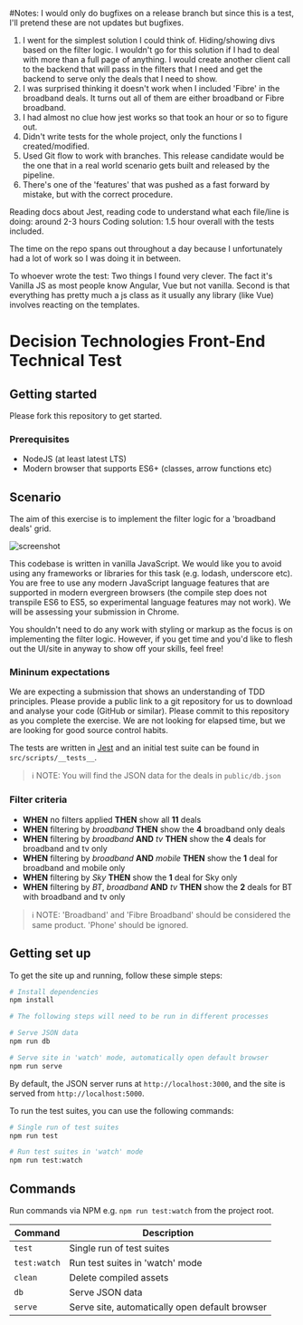 #Notes: 
I would only do bugfixes on a release branch but since this is a test, I'll pretend these are not updates but bugfixes.

1. I went for the simplest solution I could think of. Hiding/showing divs based on the filter logic. I wouldn't go for this solution if I had to deal with more than a full page of anything. I would create another client call to the backend that will pass in the filters that I need and get the backend to serve only the deals that I need to show.
2. I was surprised thinking it doesn't work when I included 'Fibre' in the broadband deals. It turns out all of them are either broadband or Fibre broadband.
3. I had almost no clue how jest works so that took an hour or so to figure out.
4. Didn't write tests for the whole project, only the functions I created/modified.
5. Used Git flow to work with branches. This release candidate would be the one that in a real world scenario gets built and released by the pipeline.
6. There's one of the 'features' that was pushed as a fast forward by mistake, but with the correct procedure.

Reading docs about Jest, reading code to understand what each file/line is doing: around 2-3 hours
Coding solution: 1.5 hour overall with the tests included.

The time on the repo spans out throughout a day because I unfortunately had a lot of work so I was doing it in between.

To whoever wrote the test: Two things I found very clever. The fact it's Vanilla JS as most people know Angular, Vue but not vanilla. 
Second is that everything has pretty much a js class as it usually any library (like Vue) involves reacting on the templates.


# Decision Technologies Front-End Technical Test

## Getting started

Please fork this repository to get started.

### Prerequisites

- NodeJS (at least latest LTS)
- Modern browser that supports ES6+ (classes, arrow functions etc)

## Scenario

The aim of this exercise is to implement the filter logic for a 'broadband deals' grid.

![screenshot](screenshot.PNG)

This codebase is written in vanilla JavaScript. We would like you to avoid using any frameworks or libraries for this task (e.g. lodash, underscore etc). You are free to use any modern JavaScript language features that are supported in modern evergreen browsers (the compile step does not transpile ES6 to ES5, so experimental language features may not work). We will be assessing your submission in Chrome.

You shouldn't need to do any work with styling or markup as the focus is on implementing the filter logic. However, if you get time and you'd like to flesh out the UI/site in anyway to show off your skills, feel free!

### Mininum expectations

We are expecting a submission that shows an understanding of TDD principles. Please provide a public link to a git repository for us to download and analyse your code (GitHub or similar). Please commit to this repository as you complete the exercise. We are not looking for elapsed time, but we are looking for good source control habits.

The tests are written in [Jest](https://jestjs.io/) and an initial test suite can be found in `src/scripts/__tests__`.

> ℹ️ NOTE: You will find the JSON data for the deals in `public/db.json`

### Filter criteria

- **WHEN** no filters applied **THEN** show all **11** deals
- **WHEN** filtering by _broadband_ **THEN** show the **4** broadband only deals
- **WHEN** filtering by _broadband_ **AND** _tv_ **THEN** show the **4** deals for broadband and tv only
- **WHEN** filtering by _broadband_ **AND** _mobile_ **THEN** show the **1** deal for broadband and mobile only
- **WHEN** filtering by _Sky_ **THEN** show the **1** deal for Sky only
- **WHEN** filtering by _BT_, _broadband_ **AND** _tv_ **THEN** show the **2** deals for BT with broadband and tv only

> ℹ️ NOTE: 'Broadband' and 'Fibre Broadband' should be considered the same product. 'Phone' should be ignored.

## Getting set up

To get the site up and running, follow these simple steps:

```bash
# Install dependencies
npm install

# The following steps will need to be run in different processes

# Serve JSON data
npm run db

# Serve site in 'watch' mode, automatically open default browser
npm run serve
```

By default, the JSON server runs at `http://localhost:3000`, and the site is served from `http://localhost:5000`.

To run the test suites, you can use the following commands:

```bash
# Single run of test suites
npm run test

# Run test suites in 'watch' mode
npm run test:watch
```

## Commands

Run commands via NPM e.g. `npm run test:watch` from the project root.

| Command      | Description                                    |
| ------------ | ---------------------------------------------- |
| `test`       | Single run of test suites                      |
| `test:watch` | Run test suites in 'watch' mode                |
| `clean`      | Delete compiled assets                         |
| `db`         | Serve JSON data                                |
| `serve`      | Serve site, automatically open default browser |
